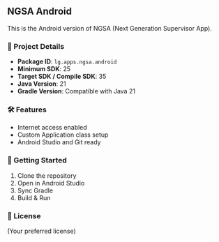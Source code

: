 ## NGSA Android

This is the Android version of NGSA (Next Generation Supervisor App).

### 📱 Project Details

- **Package ID**: `lg.apps.ngsa.android`
- **Minimum SDK**: 25
- **Target SDK / Compile SDK**: 35
- **Java Version**: 21
- **Gradle Version**: Compatible with Java 21

### 🛠 Features

- Internet access enabled
- Custom Application class setup
- Android Studio and Git ready

### 🚀 Getting Started

1. Clone the repository
2. Open in Android Studio
3. Sync Gradle
4. Build & Run

### 📄 License

(Your preferred license)
